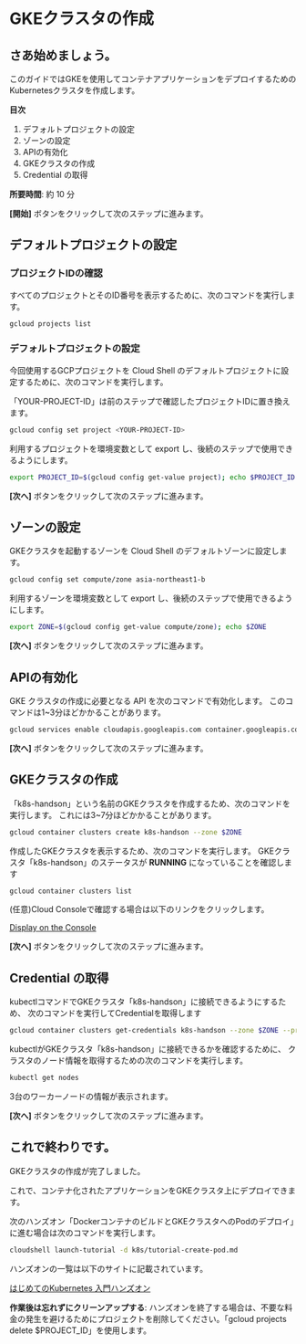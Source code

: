 # GKEクラスタの作成

## さあ始めましょう。

このガイドではGKEを使用してコンテナアプリケーションをデプロイするためのKubernetesクラスタを作成します。

**目次**

1. デフォルトプロジェクトの設定
2. ゾーンの設定
3. APIの有効化
4. GKEクラスタの作成
5. Credential の取得

**所要時間**: 約 10 分

**[開始]** ボタンをクリックして次のステップに進みます。

## デフォルトプロジェクトの設定
### プロジェクトIDの確認

すべてのプロジェクトとそのID番号を表示するために、次のコマンドを実行します。

```bash
gcloud projects list
```

### デフォルトプロジェクトの設定

今回使用するGCPプロジェクトを Cloud Shell のデフォルトプロジェクトに設定するために、次のコマンドを実行します。

「YOUR-PROJECT-ID」は前のステップで確認したプロジェクトIDに置き換えます。

```bash
gcloud config set project <YOUR-PROJECT-ID>
```  

利用するプロジェクトを環境変数として export し、後続のステップで使用できるようにします。

```bash
export PROJECT_ID=$(gcloud config get-value project); echo $PROJECT_ID
```

**[次へ]** ボタンをクリックして次のステップに進みます。

## ゾーンの設定

GKEクラスタを起動するゾーンを Cloud Shell のデフォルトゾーンに設定します。

```bash
gcloud config set compute/zone asia-northeast1-b
```

利用するゾーンを環境変数として export し、後続のステップで使用できるようにします。

```bash
export ZONE=$(gcloud config get-value compute/zone); echo $ZONE
```

**[次へ]** ボタンをクリックして次のステップに進みます。

## APIの有効化

GKE クラスタの作成に必要となる API を次のコマンドで有効化します。
このコマンドは1~3分ほどかかることがあります。


```bash
gcloud services enable cloudapis.googleapis.com container.googleapis.com
```

**[次へ]** ボタンをクリックして次のステップに進みます。

## GKEクラスタの作成

「k8s-handson」という名前のGKEクラスタを作成するため、次のコマンドを実行します。
これには3~7分ほどかかることがあります。

```bash
gcloud container clusters create k8s-handson --zone $ZONE
```

作成したGKEクラスタを表示するため、次のコマンドを実行します。
GKEクラスタ「k8s-handson」のステータスが **RUNNING** になっていることを確認します

```bash
gcloud container clusters list
```
  
(任意)Cloud Consoleで確認する場合は以下のリンクをクリックします。

[Display on the Console](https://console.cloud.google.com/kubernetes/list)

**[次へ]** ボタンをクリックして次のステップに進みます。

## Credential の取得

kubectlコマンドでGKEクラスタ「k8s-handson」に接続できるようにするため、
次のコマンドを実行してCredentialを取得します

```bash
gcloud container clusters get-credentials k8s-handson --zone $ZONE --project $PROJECT_ID
```

kubectlがGKEクラスタ「k8s-handson」に接続できるかを確認するために、
クラスタのノード情報を取得するための次のコマンドを実行します。

```bash
kubectl get nodes
```

3台のワーカーノードの情報が表示されます。

**[次へ]** ボタンをクリックして次のステップに進みます。

## これで終わりです。

<walkthrough-conclusion-trophy></walkthrough-conclusion-trophy>

GKEクラスタの作成が完了しました。

これで、コンテナ化されたアプリケーションをGKEクラスタ上にデプロイできます。

次のハンズオン「DockerコンテナのビルドとGKEクラスタへのPodのデプロイ」に進む場合は次のコマンドを実行します。

```bash
cloudshell launch-tutorial -d k8s/tutorial-create-pod.md
```

ハンズオンの一覧は以下のサイトに記載されています。

[はじめてのKubernetes 入門ハンズオン
](https://github.com/koizumittn/handson-for-begineers/tree/master/k8s)

**作業後は忘れずにクリーンアップする**: ハンズオンを終了する場合は、不要な料金の発生を避けるためにプロジェクトを削除してください。「gcloud projects delete $PROJECT_ID」を使用します。